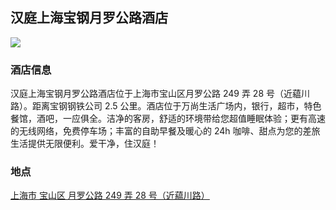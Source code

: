 ## 汉庭上海宝钢月罗公路酒店

![](https://img.huazhu.com/cos/mdm/HN03004234/7a19aaf0-9c6e-404c-8cac-950811019cbf/2021-03-26-16-49-07-271.jpg.800-600.jpg)

### 酒店信息
汉庭上海宝钢月罗公路酒店位于上海市宝山区月罗公路 249 弄 28 号（近藴川路）。距离宝钢钢铁公司 2.5 公里。酒店位于万尚生活广场内，银行，超市，特色餐馆，酒吧，一应俱全。洁净的客房，舒适的环境带给您超值睡眠体验；更有高速的无线网络，免费停车场；丰富的自助早餐及暖心的 24h 咖啡、甜点为您的差旅生活提供无限便利。爱干净，住汉庭！

### 地点
[上海市 宝山区 月罗公路 249 弄 28 号（近藴川路）](https://map.baidu.com/search/%E6%B1%89%E5%BA%AD%E9%85%92%E5%BA%97(%E6%9C%88%E7%BD%97%E5%85%AC%E8%B7%AF%E5%BA%97)/@13516716.155,3665672.81,19z?querytype=s&da_src=shareurl&wd=%E6%B1%89%E5%BA%AD%E9%85%92%E5%BA%97(%E6%9C%88%E7%BD%97%E5%85%AC%E8%B7%AF%E5%BA%97)&c=289&src=0&wd2=%E4%B8%8A%E6%B5%B7%E5%B8%82%E5%AE%9D%E5%B1%B1%E5%8C%BA&pn=0&sug=1&l=13&b=(13485299,3639823;13550835,3672143)&from=webmap&biz_forward=%7B%22scaler%22:2,%22styles%22:%22pl%22%7D&sug_forward=7d28eca3b3692d329122e01b&device_ratio=2)